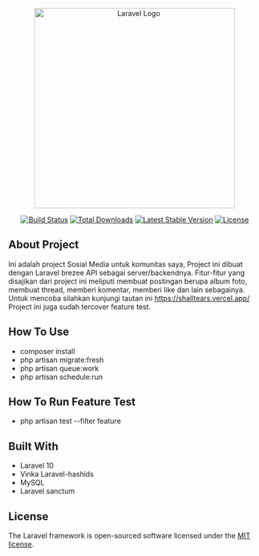 <p align="center"><a href="https://laravel.com" target="_blank"><img src="https://raw.githubusercontent.com/laravel/art/master/logo-lockup/5%20SVG/2%20CMYK/1%20Full%20Color/laravel-logolockup-cmyk-red.svg" width="400" alt="Laravel Logo"></a></p>

<p align="center">
<a href="https://github.com/laravel/framework/actions"><img src="https://github.com/laravel/framework/workflows/tests/badge.svg" alt="Build Status"></a>
<a href="https://packagist.org/packages/laravel/framework"><img src="https://img.shields.io/packagist/dt/laravel/framework" alt="Total Downloads"></a>
<a href="https://packagist.org/packages/laravel/framework"><img src="https://img.shields.io/packagist/v/laravel/framework" alt="Latest Stable Version"></a>
<a href="https://packagist.org/packages/laravel/framework"><img src="https://img.shields.io/packagist/l/laravel/framework" alt="License"></a>
</p>

## About Project

Ini adalah project Sosial Media untuk komunitas saya, Project ini dibuat dengan Laravel brezee API sebagai server/backendnya.
Fitur-fitur yang disajikan dari project ini meliputi membuat postingan berupa album foto, membuat thread, memberi komentar, memberi like dan lain sebagainya.
Untuk mencoba silahkan kunjungi tautan ini https://shalltears.vercel.app/
Project ini juga sudah tercover feature test.

## How To Use
- composer install
- php artisan migrate:fresh
- php artisan queue:work
- php artisan schedule:run

## How To Run Feature Test
- php artisan test --filter feature

## Built With
- Laravel 10
- Vinka Laravel-hashids
- MySQL
- Laravel sanctum

## License
The Laravel framework is open-sourced software licensed under the [MIT license](https://opensource.org/licenses/MIT).
